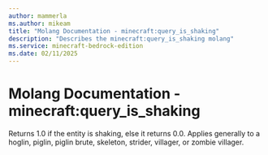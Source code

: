 ```yaml
---
author: mammerla
ms.author: mikeam
title: "Molang Documentation - minecraft:query_is_shaking"
description: "Describes the minecraft:query_is_shaking molang"
ms.service: minecraft-bedrock-edition
ms.date: 02/11/2025 
---
```


# Molang Documentation - minecraft:query_is_shaking

Returns 1.0 if the entity is shaking, else it returns 0.0. Applies generally to a hoglin, piglin, piglin brute, skeleton, strider, villager, or zombie villager.
